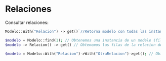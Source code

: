 # Relaciones

Consultar relaciones:

 ```php
 Modelo::With("Relacion") -> get()`//Retorna modelo con todas las instancias de la relacion.
 ```

```php
$modelo = Modelo::find(1); // Obtenemos una instancia de un modelo (fila de la tabla)
$modelo -> Relacion() -> get() // Obtenemos las filas de la relacion del modelo
 ```

```php
$modelo = Modelo::With("Relacion")->With("OtraRelacion")->get(); // Obtenemos instancia del modelo, con los datos de las dos relaciones cargadas
 ```


